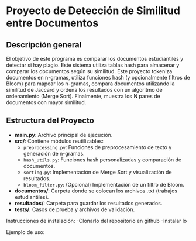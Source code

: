 # Proyecto de Detección de Similitud entre Documentos

## Descripción general
El objetivo de este programa es comparar los documentos estudiantiles y detectar si hay plagio.
Este sistema utiliza tablas hash para almacenar y comparar los documentos según su similitud.
Este proyecto tokeniza documentos en n-gramas, utiliza funciones hash (y opcionalmente filtros de Bloom) para mapear los n-gramas, compara documentos utilizando la similitud de Jaccard y ordena los resultados con un algoritmo de ordenamiento (Merge Sort). Finalmente, muestra los N pares de documentos con mayor similitud.

## Estructura del Proyecto
- **main.py**: Archivo principal de ejecución.
- **src/**: Contiene módulos reutilizables:
  - `preprocessing.py`: Funciones de preprocesamiento de texto y generación de n-gramas.
  - `hash_utils.py`: Funciones hash personalizadas y comparación de documentos.
  - `sorting.py`: Implementación de Merge Sort y visualización de resultados.
  - `bloom_filter.py`: (Opcional) Implementación de un filtro de Bloom.
- **documentos/**: Carpeta donde se colocan los archivos .txt (trabajos estudiantiles).
- **resultados/**: Carpeta para guardar los resultados generados.
- **tests/**: Casos de prueba y archivos de validación.


Instrucciones de instalación:
-Clonarlo del repositorio en github
-Instalar lo

Ejemplo de uso: